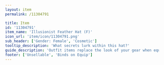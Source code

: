 ```yaml
---
layout: item
permalink: /11304791

title: Item
id: '11304791'
item_name: 'Illusionist Feather Hat (F)'
icon_url: 'item/icon/11304791.png'
sub_header: ['Gender: Female', 'Cosmetic']
tooltip_description: 'What secrets lurk within this hat?'
guide_description: 'Outfit items replace the look of your gear when equipped.'
footer: ['Unsellable', 'Binds on Equip']
---
```

